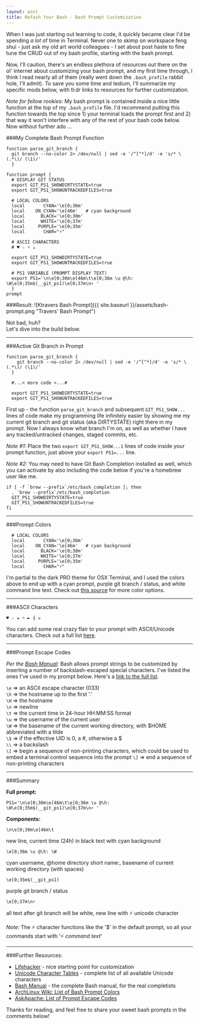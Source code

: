 ```yaml
---
layout: post
title: Refash Your Bash - Bash Prompt Customization
---
```


When I was just starting out learning to code, it quickly became clear I'd be spending _a lot_ of time in Terminal. Never one to skimp on workspace feng shui - just ask my old art world colleagues - I set about post haste to fine tune the CRUD out of my bash profile, starting with the bash prompt. 

Now, I'll caution, there's an endless plethora of resources out there on the ol' internet about customizing your bash prompt, and my first time through, I think I read nearly all of them (really went down the `.bash_profile` rabbit hole, I'll admit). To save you some time and tedium, I'll summarize my specific mods below, with tl:dr links to resources for further customization. 

_Note for fellow rookies:_ My bash prompt is contained inside a nice little function at the top of my `.bash_profile` file. I'd recommend putting this function towards the top since 1) your terminal loads the prompt first and 2) that way it won't interfere with any of the rest of your bash code below. Now without further ado ...

###My Complete Bash Prompt Function

```
function parse_git_branch {
  git branch --no-color 2> /dev/null | sed -e '/^[^*]/d' -e 's/* \(.*\)/ (\1)/'
  }

function prompt {
  # DISPLAY GIT STATUS
  export GIT_PS1_SHOWDIRTYSTATE=true
  export GIT_PS1_SHOWUNTRACKEDFILES=true

  # LOCAL COLORS
  local       CYAN='\e[0;36m'
  local    ON_CYAN='\e[46m'   # cyan background
  local      BLACK='\e[0;30m'
  local      WHITE='\e[0;37m' 
  local     PURPLE='\e[0;35m'
  local       CHAR="⚡"
  
  # ASCII CHARACTERS
  # ♥ ☆ ⚡ ☕  
  
  export GIT_PS1_SHOWDIRTYSTATE=true
  export GIT_PS1_SHOWUNTRACKEDFILES=true

  # PS1 VARIABLE (PROMPT DISPLAY TEXT)
  export PS1='\n\e[0;30m\e[46m\t\e[0;36m \u @\h: \W\e[0;35m$(__git_ps1)\e[0;37m\n⚡ '
  }
prompt
```

###Result:
![Ktravers Bash Prompt]({{ site.baseurl }}/assets/bash-prompt.png "Travers' Bash Prompt")


Not bad, huh?  
Let's dive into the build below.

  
----
###Active Git Branch in Prompt

``` 
function parse_git_branch {
    git branch --no-color 2> /dev/null | sed -e '/^[^*]/d' -e 's/* \(.*\)/ (\1)/'
  }
  
  #...< more code >...#
  
  export GIT_PS1_SHOWDIRTYSTATE=true
  export GIT_PS1_SHOWUNTRACKEDFILES=true
```

First up - the function `parse_git_branch` and subsequent `GIT_PS1_SHOW...` lines of code make my programming life infinitely easier by showing me my current git branch and git status (aka DIRTYSTATE) right there in my prompt. Now I always know what branch I'm on, as well as whether I have any tracked/untracked changes, staged commits, etc. 

_Note #1:_ Place the two `export GIT_PS1_SHOW...1` lines of code inside your prompt function, just above your `export PS1=...` line. 

_Note #2:_ You may need to have Git Bash Completion installed as well, which you can activate by also including the code below if you're a homebrew user like me.

``` 
if [ -f `brew --prefix`/etc/bash_completion ]; then
  . `brew --prefix`/etc/bash_completion
  GIT_PS1_SHOWDIRTYSTATE=true
  GIT_PS1_SHOWUNTRACKEDFILES=true
fi
```

  
----
###Prompt Colors 

``` 
  # LOCAL COLORS
  local       CYAN='\e[0;36m'
  local    ON_CYAN='\e[46m'   # cyan background
  local      BLACK='\e[0;30m'
  local      WHITE='\e[0;37m' 
  local     PURPLE='\e[0;35m'
  local       CHAR="⚡"
```

I'm partial to the dark PRO theme for OSX Terminal, and I used the colors above to end up with a cyan prompt, purple git branch / status, and white command line text. Check out [this source](https://wiki.archlinux.org/index.php/Color_Bash_Prompt#List_of_colors_for_prompt_and_Bash) for more color options.


  
----
###ASCII Characters

```
♥ ☆ ★ ☼ ► 𝄞 ☠ 
```

You can add some real crazy flair to your prompt with ASCII/Unicode characters. Check out a full list [here](http://unicode-table.com/en/).


  
----
###Prompt Escape Codes

_Per the [Bash Manual](http://www.gnu.org/software/bash/manual/bashref.html#Controlling-the-Prompt):_ Bash allows prompt strings to be customized by inserting a number of backslash-escaped special characters. I've listed the ones I've used in my prompt below. Here's a [link to the full list](http://www.gnu.org/software/bash/manual/bashref.html#Controlling-the-Prompt).

`\e`  =>  an ASCII escape character (033)  
`\h`  =>  the hostname up to the first '.'  
`\H`  =>  the hostname  
`\n`  =>  newline  
`\t`  =>  the current time in 24-hour HH:MM:SS format  
`\u`  =>  the username of the current user  
`\W`  =>  the basename of the current working directory, with $HOME abbreviated with a tilde  
`\$`  =>  if the effective UID is 0, a #, otherwise a $  
`\\`  =>  a backslash  
`\[`  =>  begin a sequence of non-printing characters, which could be used to embed a terminal control sequence into the prompt
`\]`  =>  end a sequence of non-printing characters  


  
----
###Summary


**Full prompt:**

```
PS1='\n\e[0;30m\e[46m\t\e[0;36m \u @\h: \W\e[0;35m$(__git_ps1)\e[0;37m\n⚡ '
```

**Components:**  

```
\n\e[0;30m\e[46m\t

``` 
new line, current time (24h) in black text with cyan background  

```
\e[0;36m \u @\h: \W
``` 
cyan username, @home directory short name:, basename of current working directory (with spaces)  

```
\e[0;35m$(__git_ps1)
``` 
purple git branch / status  

```
\e[0;37m\n⚡ 
```
all text after git branch will be white, new line with ⚡ unicode character  


_Note:_ The ⚡ character functions like the '$' in the default prompt, so all your commands start with '⚡ _command text_'


  
----
###Further Resources:

- [Lifehacker](http://lifehacker.com/202042/ask-lifehacker--how-do-i-customize-my-command-line-prompt) - nice starting point for customization
- [Unicode Character Tables](http://unicode-table.com/en/) - complete list of all available Unicode characters
- [Bash Manual](http://www.gnu.org/software/bash/manual/bashref.html) - the complete Bash manual, for the real completists
- [ArchLinux Wiki: List of Bash Prompt Colors](https://wiki.archlinux.org/index.php/Color_Bash_Prompt#List_of_colors_for_prompt_and_Bash)
- [AskApache: List of Prompt Escape Codes](http://www.askapache.com/linux/bash-power-prompt.html#Prompt_Escape_Codes)


Thanks for reading, and feel free to share your sweet bash prompts in the comments below!
  


